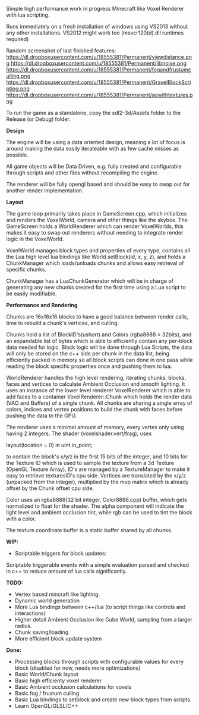 Simple high performance work in progress Minecraft like Voxel Renderer with lua scripting.

Runs immediately on a fresh installation of windows using VS2013 without any other installations. VS2012 might work too (msvcr120(d).dll runtimes required)

Random screenshot of last finished features:
https://dl.dropboxusercontent.com/u/18555381/Permanent/viewdistance.png
https://dl.dropboxusercontent.com/u/18555381/Permanent/libnoise.png
https://dl.dropboxusercontent.com/u/18555381/Permanent/fogandfrustumculling.png
https://dl.dropboxusercontent.com/u/18555381/Permanent/GravelBlockScripting.png
https://dl.dropboxusercontent.com/u/18555381/Permanent/aowithtextures.png


To run the game as a standalone, copy the sdl2-3d/Assets folder to the Release (or Debug) folder.

<b> Design </b>

The engine will be using a data oriented design, meaning a lot of focus is around making the data easily iterateable with as few cache misses as possible.

All game objects will be Data Driven, e.g. fully created and configurable through scripts and other files without recompiling the engine.

The renderer will be fully opengl based and should be easy to swap out for another render implementation.

<b> Layout </b>

The game loop primarily takes place in GameScreen.cpp, which initializes and renders the VoxelWorld, camera and other things like the skybox. The GameScreen holds a WorldRenderer which can render VoxelWorlds, this makes it easy to swap out renderers without needing to integrate render logic in the VoxelWorld.

VoxelWorld manages block types and properties of every type, contains all the Lua high level lua bindings like World.setBlock(id, x, y, z), and holds a ChunkManager which loads/unloads chunks and allows easy retrieval of specific chunks.

ChunkManager has a LuaChunkGenerator which will be in charge of generating any new chunks created for the first time using a Lua script to be easily modifiable.

<b> Performance and Rendering </b>

Chunks are 16x16x16 blocks to have a good balance between render calls, time to rebuild a chunk's vertices, and culling.

Chunks hold a list of BlockID's(ushort) and Colors (rgba8888 = 32bits), and an expandable list of bytes which is able to efficiently contain any per-block data needed for logic. Block logic will be done through Lua Scripts, the data will only be stored on the c++ side per chunk in the data list, being efficiently packed in memory so all block scripts can done in one pass while reading the block specific properties once and pushing them to lua.


WorldRenderer handles the high level rendering, iterating chunks, blocks, faces and vertices to calculate Ambient Occlusion and smooth lighting. It uses an instance of the lower level renderer VoxelRenderer which is able to add faces to a container VoxelRenderer::Chunk which holds the render data (VAO and Buffers) of a single chunk. All chunks are sharing a single array of colors, indices and vertex positions to build the chunk with faces before pushing the data to the GPU.

The renderer uses a minimal amount of memory, every vertex only using having 2 integers.
The shader (voxelshader.vert/frag), uses

layout(location = 0) in uint in_point;

to contain the block's x/y/z in the first 15 bits of the integer, and 10 bits for the Texture ID which is used to sample the texture from a 3d Texture (OpenGL Texture Array), ID's are managed by a TextureManager to make it easy to retrieve texturesID's cpu side. Vertices are translated by the x/y/z (unpacked from the integer), multiplied by the mvp matrix which is already offset by the Chunk offset cpu side.

Color uses an rgba8888(32 bit integer, Color8888.cpp) buffer, which gets normalized to float for the shader. The alpha component will indicate the light level and ambient occlusion tint, while rgb can be used to tint the block with a color.

The texture coordinate buffer is a static buffer shared by all chunks.

<b> WIP: </b>
- Scriptable triggers for block updates:

Scriptable triggerable events with a simple evaluation parsed and checked in c++
to reduce amount of lua calls significantly.

<b> TODO: </b>

- Vertex based mincraft like lighting.
- Dynamic world generation
- More Lua bindings between c++/lua (to script things like controls and interactions)
- Higher detail Ambient Occlusion like Cube World, sampling from a larger radius.
- Chunk saving/loading
- More efficient block update system

<b> Done: </b>

- Processing blocks through scripts with configurable values for every block (disabled for now, needs more optimizations)
- Basic World/Chunk layout
- Basic high efficienty voxel renderer
- Basic Ambient occlusion calculations for voxels
- Basic fog / frustum culling
- Basic Lua bindings to setblock and create new block types from scripts.
- Learn OpenGL/GLSL/C++



